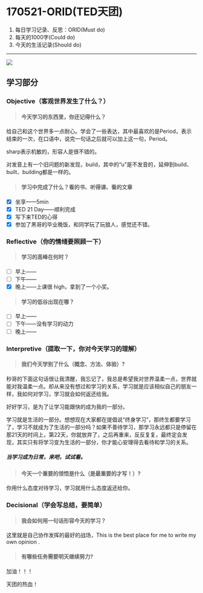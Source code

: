 # 170521-ORID(TED天团)

1. 每日学习记录、反思：ORID(Must do)
2. 每天的1000字(Could do)
3. 今天的生活记录(Should do)

------

![](https://ws1.sinaimg.cn/large/006tNbRwgy1fg5sth0n8lj30ku0x27hw.jpg)

## 学习部分

### Objective（客观世界发生了什么？）

> #### 今天学习的东西里，你还记得什么？

给自己和这个世界多一点耐心。学会了一些表达，其中最喜欢的是Period，表示结束的一次，在口语中，说完一句话之后就可以加上这一句，Period。

sharp表示机敏的，形容人是很不错的。

对发音上有一个旧问题的新发现，build，其中的“u”是不发音的，延伸到build、built、building都是一样的。

> #### 学习中完成了什么？看的书、听得课、看的文章

- [x] 坐享——5min
- [x] TED 21 Day——顺利完成
- [x] 写下来TED的心得
- [x] 参加了黑哥的毕业晚饭，和同学玩了玩狼人，感觉还不错。

### Reflective（你的情绪要照顾一下）

> #### 学习的高峰在何时？

- [ ] 早上——
- [ ] 下午——
- [x] 晚上——上课很 high，拿到了一个小奖。

> #### 学习的低谷出现在哪？

- [ ] 早上——
- [ ] 下午——没有学习的动力
- [ ] 晚上——

### Interpretive（提取一下，你对今天学习的理解）

> #### 我们今天学到了什么（概念、方法、体验）?

秒哥的下面这句话很让我清醒，我忘记了，我总是希望我对世界温柔一点，世界就能对我温柔一点。却从来没有想过和学习的关系，学习就是应该相似自己的朋友一样，我如何对学习，学习就会如何返还给我。

好好学习，是为了让学习能跟快的成为我的一部分。

学习就是生活的一部分。想想现在大家都在提倡说“终身学习”，那终生都要学习了，学习不就成为了生活的一部分吗？如果不善待学习，那学习永远都只是停留在那21天的时间上，第22天，你就放弃了，之后再重来，反反复复，最终定会发现，其实只有将学习变为生活的一部分，你才能心安理得去看待和学习的关系。

##### 当学习成为日常，来吧，试试看。

> #### 今天一个重要的领悟是什么（是最重要的才写！）?

你用什么态度对待学习，学习就用什么态度返还给你。

### Decisional（学会写总结，要简单）

> #### 我会如何用一句话形容今天的学习？

这里就是自己协作发挥的最好的战场，This is the best place for me to write my own opinion .

> #### 有哪些任务需要明天继续努力?

加油！！！

天团的热血！